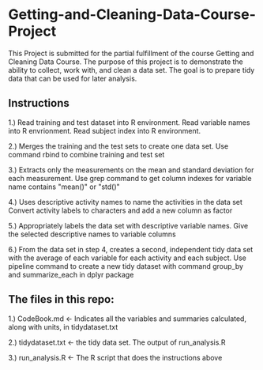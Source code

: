 # Getting-and-Cleaning-Data-Course-Project
This Project is submitted for the partial fulfillment of the course Getting and Cleaning Data Course. 
The purpose of this project is to demonstrate the ability to collect, work with, and clean a data set. 
The goal is to prepare tidy data that can be used for later analysis.

## Instructions
1.) Read training and test dataset into R environment. Read variable names into R envrionment. Read subject index into R environment.

2.) Merges the training and the test sets to create one data set. Use command rbind to combine training and test set

3.) Extracts only the measurements on the mean and standard deviation for each measurement. Use grep command to get column indexes for variable name contains "mean()" or "std()"

4.) Uses descriptive activity names to name the activities in the data set Convert activity labels to characters and add a new column as factor

5.) Appropriately labels the data set with descriptive variable names. Give the selected descriptive names to variable columns

6.) From the data set in step 4, creates a second, independent tidy data set with the average of each variable for each activity and each subject. Use pipeline command to create a new tidy dataset with command group_by and summarize_each in dplyr package

## The files in this repo:
1.) CodeBook.md <- Indicates all the variables and summaries calculated, along with units, in tidydataset.txt

2.) tidydataset.txt <- the tidy data set. The output of run_analysis.R

3.) run_analysis.R <- The R script that does the instructions above
